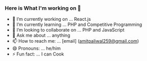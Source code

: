 ### Here is What I'm working on 👋

- 🔭 I’m currently working on ... React.js
- 🌱 I’m currently learning ... PHP and Competitive Programming
- 👯 I’m looking to collaborate on ... PHP and JavaScript
- 💬 Ask me about ... anything 
- 📫 How to reach me: ... [email] (amitpaliwal259@gmail.com)
- 😄 Pronouns: ... he/him
- ⚡ Fun fact: ... I can Cook

